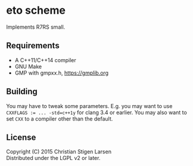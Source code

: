 eto scheme
==========

Implements R7RS small.

Requirements
------------

  * A C++11/C++14 compiler
  * GNU Make
  * GMP with gmpxx.h, https://gmplib.org

Building
--------

You may have to tweak some parameters. E.g. you may want to use
`CXXFLAGS := ... -std=c++1y` for clang 3.4 or earlier.
You may also want to set `CXX` to a compiler other than the default.

License
------
Copyright (C) 2015 Christian Stigen Larsen  
Distributed under the LGPL v2 or later.
